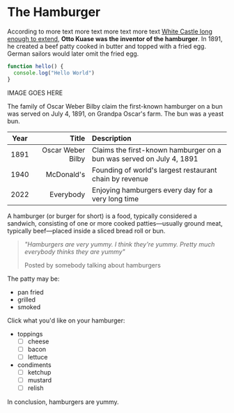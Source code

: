 # The Hamburger

According to more text more text more text more text [White Castle long enough to extend](<https://en.wikipedia.org/wiki/White_Castle_(restaurant)>), **Otto Kuase was the inventor of the hamburger**. In 1891, he created a beef patty cooked in butter and topped with a fried egg. German sailors would later omit the fried egg.

```javascript
function hello() {
  console.log("Hello World")
}
```

IMAGE GOES HERE

The family of Oscar Weber Bilby claim the first-known hamburger on a bun was served on July 4, 1891, on Grandpa Oscar's farm. The bun was a yeast bun.

| Year |             Title | Description                                                          |
| :--: | ----------------: | :------------------------------------------------------------------- |
| 1891 | Oscar Weber Bilby | Claims the first-known hamburger on a bun was served on July 4, 1891 |
| 1940 |        McDonald's | Founding of world's largest restaurant chain by revenue              |
| 2022 |         Everybody | Enjoying hamburgers every day for a very long time                   |

A hamburger (or burger for short) is a food, typically considered a sandwich, consisting of one or more cooked patties—usually ground meat, typically beef—placed inside a sliced bread roll or bun.

> _"Hamburgers are very yummy. I think they're yummy. Pretty much everybody thinks they are yummy"_
>
> Posted by somebody talking about hamburgers

The patty may be:

- pan fried
- grilled
- smoked

Click what you'd like on your hamburger:

- toppings
  - [ ] cheese
  - [ ] bacon
  - [ ] lettuce
- condiments
  - [ ] ketchup
  - [ ] mustard
  - [ ] relish

In conclusion, hamburgers are yummy.
